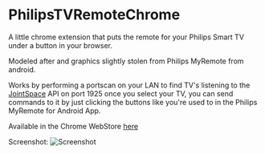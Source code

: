 # PhilipsTVRemoteChrome

A little chrome extension that puts the remote for your Philips Smart TV under a button in your browser.

Modeled after and graphics slightly stolen from Philips MyRemote from android.

Works by performing a portscan on your LAN to find TV's listening to the [JointSpace](http://jointspace.sourceforge.net/) API on port 1925
once you select your TV, you can send commands to it by just clicking the buttons like you're used to in the Philips MyRemote for Android App.

Available in the Chrome WebStore [here](https://chrome.google.com/webstore/detail/tv-remote-for-philips-sma/gpjdnkhbioemglbhdaaikcnkdcnpgiph)


Screenshot:
![Screenshot](http://i.imgur.com/7JEaPyd.png)
